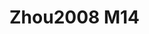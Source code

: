 <a name="material" />

# Zhou2008 M14
<script type="application/ld+json">
  {
    "@context": "https://schema.org/",
    "@type": "ChemicalSubstance",
    "http://purl.org/dc/terms/conformsTo":
      {
        "@type": "CreativeWork",
        "@id": "https://bioschemas.org/profiles/ChemicalSubstance/0.4-RELEASE/"
      },
    "@id": "https://egonw.github.io/nanowiki/nanowiki226.html#material",
    "name": "Zhou2008 M14",
    "sameAs": "http://127.0.0.1/mediawiki/index.php/Special:URIResolver/Zhou2008_M14"
  }
</script>

